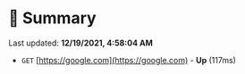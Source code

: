 # 📖 Summary
Last updated: **12/19/2021, 4:58:04 AM**

- `GET` [https://google.com](https://google.com) - **Up** (117ms)
